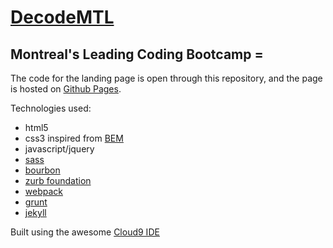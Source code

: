 # [DecodeMTL](http://www.decodemtl.com)
## Montreal's Leading Coding Bootcamp =

The code for the landing page is open through this repository, and the page is hosted on [Github Pages](https://pages.github.com/).

Technologies used:
* html5
* css3 inspired from [BEM](https://bem.info/)
* javascript/jquery
* [sass](http://sass-lang.com/)
* [bourbon](http://bourbon.io/)
* [zurb foundation](http://foundation.zurb.com/)
* [webpack](http://webpack.github.io/)
* [grunt](http://gruntjs.com/)
* [jekyll](http://jekyllrb.com/)


Built using the awesome [Cloud9 IDE](http://c9.io/)
